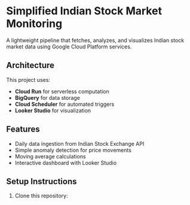 # Simplified Indian Stock Market Monitoring

A lightweight pipeline that fetches, analyzes, and visualizes Indian stock market data using Google Cloud Platform services.

## Architecture

This project uses:
- **Cloud Run** for serverless computation
- **BigQuery** for data storage
- **Cloud Scheduler** for automated triggers
- **Looker Studio** for visualization

## Features

- Daily data ingestion from Indian Stock Exchange API
- Simple anomaly detection for price movements
- Moving average calculations
- Interactive dashboard with Looker Studio

## Setup Instructions

1. Clone this repository:
